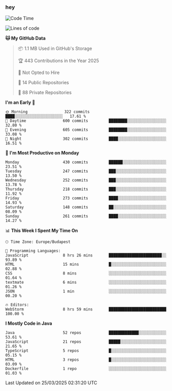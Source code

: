 ### hey

<!--START_SECTION:waka-->
![Code Time](http://img.shields.io/badge/Code%20Time-1%2C145%20hrs%202%20mins-blue)

![Lines of code](https://img.shields.io/badge/From%20Hello%20World%20I%27ve%20Written-2.6%20million%20lines%20of%20code-blue)

**🐱 My GitHub Data** 

> 📦 1.1 MB Used in GitHub's Storage 
 > 
> 🏆 443 Contributions in the Year 2025
 > 
> 🚫 Not Opted to Hire
 > 
> 📜 14 Public Repositories 
 > 
> 🔑 88 Private Repositories 
 > 
**I'm an Early 🐤** 

```text
🌞 Morning                322 commits         ████░░░░░░░░░░░░░░░░░░░░░   17.61 % 
🌆 Daytime                600 commits         ████████░░░░░░░░░░░░░░░░░   32.80 % 
🌃 Evening                605 commits         ████████░░░░░░░░░░░░░░░░░   33.08 % 
🌙 Night                  302 commits         ████░░░░░░░░░░░░░░░░░░░░░   16.51 % 
```
📅 **I'm Most Productive on Monday** 

```text
Monday                   430 commits         ██████░░░░░░░░░░░░░░░░░░░   23.51 % 
Tuesday                  247 commits         ███░░░░░░░░░░░░░░░░░░░░░░   13.50 % 
Wednesday                252 commits         ███░░░░░░░░░░░░░░░░░░░░░░   13.78 % 
Thursday                 218 commits         ███░░░░░░░░░░░░░░░░░░░░░░   11.92 % 
Friday                   273 commits         ████░░░░░░░░░░░░░░░░░░░░░   14.93 % 
Saturday                 148 commits         ██░░░░░░░░░░░░░░░░░░░░░░░   08.09 % 
Sunday                   261 commits         ████░░░░░░░░░░░░░░░░░░░░░   14.27 % 
```


📊 **This Week I Spent My Time On** 

```text
🕑︎ Time Zone: Europe/Budapest

💬 Programming Languages: 
JavaScript               8 hrs 26 mins       ███████████████████████░░   93.89 % 
HTML                     15 mins             █░░░░░░░░░░░░░░░░░░░░░░░░   02.88 % 
CSS                      8 mins              ░░░░░░░░░░░░░░░░░░░░░░░░░   01.64 % 
textmate                 6 mins              ░░░░░░░░░░░░░░░░░░░░░░░░░   01.26 % 
JSON                     1 min               ░░░░░░░░░░░░░░░░░░░░░░░░░   00.20 % 

🔥 Editors: 
WebStorm                 8 hrs 59 mins       █████████████████████████   100.00 % 
```

**I Mostly Code in Java** 

```text
Java                     52 repos            █████████████░░░░░░░░░░░░   53.61 % 
JavaScript               21 repos            █████░░░░░░░░░░░░░░░░░░░░   21.65 % 
TypeScript               5 repos             █░░░░░░░░░░░░░░░░░░░░░░░░   05.15 % 
HTML                     3 repos             █░░░░░░░░░░░░░░░░░░░░░░░░   03.09 % 
Dockerfile               1 repo              ░░░░░░░░░░░░░░░░░░░░░░░░░   01.03 % 
```




 Last Updated on 25/03/2025 02:31:20 UTC
<!--END_SECTION:waka-->
